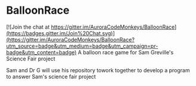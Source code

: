 # BalloonRace

[![Join the chat at https://gitter.im/AuroraCodeMonkeys/BalloonRace](https://badges.gitter.im/Join%20Chat.svg)](https://gitter.im/AuroraCodeMonkeys/BalloonRace?utm_source=badge&utm_medium=badge&utm_campaign=pr-badge&utm_content=badge)
A balloon race game for Sam Greville's Science Fair project

Sam and Dr G will use his repository towork together to develop a program to answer Sam's science fair project


